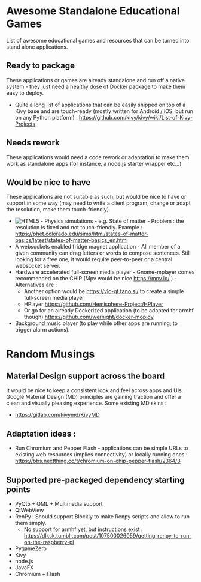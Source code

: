 # Awesome Standalone Educational Games

List of awesome educational games and resources that can be turned into stand alone applications.

## Ready to package
These applications or games are already standalone and run off a native system - they just need a healthy dose of Docker package to make them easy to deploy.
* Quite a long list of applications that can be easily shipped on top of a Kivy base and are touch-ready (mostly written for Android / iOS, but run on any Python platform) : https://github.com/kivy/kivy/wiki/List-of-Kivy-Projects

## Needs rework
These applications would need a code rework or adaptation to make them work as standalone apps (for instance, a node.js starter wrapper etc...)

## Would be nice to have
These applications are not suitable as such, but would be nice to have or support in some way (may need to write a client program, change or adapt the resolution, make them touch-friendly).

* ![HTML5](https://www.w3.org/html/logo/downloads/HTML5_Badge_32.png) - Physics simulations - e.g. State of matter - Problem : the resolution is fixed and not touch-friendly. Example : 
https://phet.colorado.edu/sims/html/states-of-matter-basics/latest/states-of-matter-basics_en.html
* A websockets enabled fridge magnet application - All member of a given community can drag letters or words to compose sentences. Still looking for a free one, it would require peer-to-peer or a central websocket server.
* Hardware accelerated full-screen media player - Gnome-mplayer comes recommended on the CHIP (Mpv would be nice https://mpv.io/ ) - Alternatives are :
  * Another option would be https://vlc-qt.tano.si/ to create a simple full-screen media player
  * HPlayer https://github.com/Hemisphere-Project/HPlayer
  * Or go for an already Dockerized application (to be adapted for armhf though) https://github.com/wernight/docker-mopidy
* Background music player (to play while other apps are running, to trigger alarm actions).

# Random Musings 

## Material Design support across the board
It would be nice to keep a consistent look and feel across apps and UIs. Google Material Design (MD) principles are gaining traction and offer a clean and visually pleasing experience. Some existing MD skins :
* https://gitlab.com/kivymd/KivyMD

## Adaptation ideas :
* Run Chromium and Pepper Flash - applications can be simple URLs to existing web resources (implies connectivity) or locally running ones : https://bbs.nextthing.co/t/chromium-on-chip-pepper-flash/2364/3 

## Supported pre-packaged dependency starting points

* PyQt5 + QML + Multimedia support
* QtWebView
* RenPy : Should support Blockly to make Renpy scripts and allow to run them simply.
  * No support for armhf yet, but instructions exist : https://dlksk.tumblr.com/post/107500026059/getting-renpy-to-run-on-the-raspberry-pi
* PygameZero
* Kivy
* node.js
* JavaFX
* Chromium + Flash
